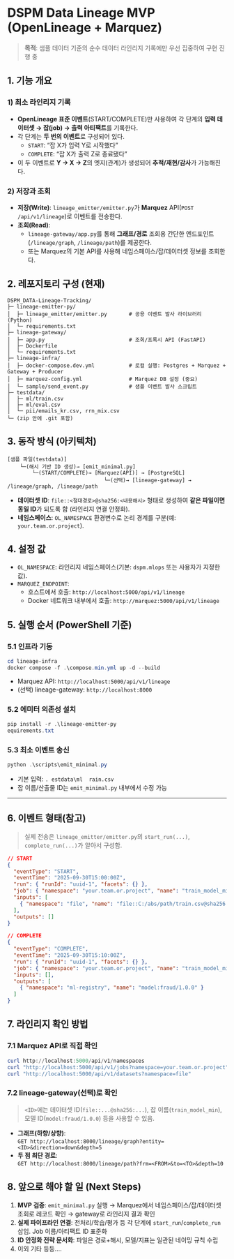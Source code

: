 # DSPM Data Lineage MVP (OpenLineage + Marquez)

> **목적**: 샘플 데이터 기준의 순수 데이터 라인리지 기록에만 우선 집중하여 구현 진행 중

## 1. 기능 개요

### 1) 최소 라인리지 기록
- **OpenLineage 표준 이벤트**(START/COMPLETE)만 사용하여 각 단계의 **입력 데이터셋 → 잡(job) → 출력 아티팩트**를 기록한다.
- 각 단계는 **두 번의 이벤트**로 구성되어 있다.
  - `START`: “잡 X가 입력 Y로 시작했다”
  - `COMPLETE`: “잡 X가 출력 Z로 종료됐다”
- 이 두 이벤트로 **Y → X → Z**의 엣지(관계)가 생성되어 **추적/재현/감사**가 가능해진다.

### 2) 저장과 조회
- **저장(Write)**: `lineage_emitter/emitter.py`가 **Marquez** API(`POST /api/v1/lineage`)로 이벤트를 전송한다.
- **조회(Read)**:
  - `lineage-gateway/app.py`를 통해 **그래프/경로** 조회용 간단한 엔드포인트(`/lineage/graph`, `/lineage/path`)를 제공한다.
  - 또는 Marquez의 기본 API를 사용해 네임스페이스/잡/데이터셋 정보를 조회한다.

## 2. 레포지토리 구성 (현재)

```
DSPM_DATA-Lineage-Tracking/
├─ lineage-emitter-py/
│  ├─ lineage_emitter/emitter.py       # 공용 이벤트 발사 라이브러리 (Python)
│  └─ requirements.txt
├─ lineage-gateway/
│  ├─ app.py                           # 조회/프록시 API (FastAPI)
│  ├─ Dockerfile
│  └─ requirements.txt
├─ lineage-infra/
│  ├─ docker-compose.dev.yml           # 로컬 실행: Postgres + Marquez + Gateway + Producer
│  ├─ marquez-config.yml               # Marquez DB 설정 (중요)
│  └─ sample/send_event.py             # 샘플 이벤트 발사 스크립트
├─ testdata/
│  ├─ ml/train.csv
│  ├─ ml/eval.csv
│  └─ pii/emails_kr.csv, rrn_mix.csv
└─ (zip 안에 .git 포함)
```

## 3. 동작 방식 (아키텍처)

```
[샘플 파일(testdata)] 
    └─(해시 기반 ID 생성)→ [emit_minimal.py] 
        └─(START/COMPLETE)→ [Marquez(API)] → [PostgreSQL]
                               └─(선택)→ [lineage-gateway] → /lineage/graph, /lineage/path
```

- **데이터셋 ID**: `file::<절대경로>@sha256:<내용해시>` 형태로 생성하여 **같은 파일이면 동일 ID**가 되도록 함 (라인리지 연결 안정화).
- **네임스페이스**: `OL_NAMESPACE` 환경변수로 논리 경계를 구분(예: `your.team.or.project`).

## 4. 설정 값

- `OL_NAMESPACE`: 라인리지 네임스페이스(기본: `dspm.mlops` 또는 사용자가 지정한 값).
- `MARQUEZ_ENDPOINT`:
  - 호스트에서 호출: `http://localhost:5000/api/v1/lineage`
  - Docker 네트워크 내부에서 호출: `http://marquez:5000/api/v1/lineage`

## 5. 실행 순서 (PowerShell 기준)

### 5.1 인프라 기동
```powershell
cd lineage-infra
docker compose -f .\compose.min.yml up -d --build
```
- Marquez API: `http://localhost:5000/api/v1/lineage`
- (선택) lineage-gateway: `http://localhost:8000`

### 5.2 에미터 의존성 설치
```powershell
pip install -r .\lineage-emitter-py
equirements.txt
```

### 5.3 최소 이벤트 송신
```powershell
python .\scripts\emit_minimal.py
```
- 기본 입력: `.	estdata\ml	rain.csv`  
- 잡 이름/산출물 ID는 `emit_minimal.py` 내부에서 수정 가능

---

## 6. 이벤트 형태(참고)
> 실제 전송은 `lineage_emitter/emitter.py`의 `start_run(...)`, `complete_run(...)`가 알아서 구성함.
```json
// START
{
  "eventType": "START",
  "eventTime": "2025-09-30T15:00:00Z",
  "run": { "runId": "uuid-1", "facets": {} },
  "job": { "namespace": "your.team.or.project", "name": "train_model_min" },
  "inputs": [
    { "namespace": "file", "name": "file::C:/abs/path/train.csv@sha256:..." }
  ],
  "outputs": []
}
```
```json
// COMPLETE
{
  "eventType": "COMPLETE",
  "eventTime": "2025-09-30T15:10:00Z",
  "run": { "runId": "uuid-1", "facets": {} },
  "job": { "namespace": "your.team.or.project", "name": "train_model_min" },
  "inputs": [],
  "outputs": [
    { "namespace": "ml-registry", "name": "model:fraud/1.0.0" }
  ]
}
```

## 7. 라인리지 확인 방법

### 7.1 Marquez API로 직접 확인
```powershell
curl http://localhost:5000/api/v1/namespaces
curl "http://localhost:5000/api/v1/jobs?namespace=your.team.or.project"
curl "http://localhost:5000/api/v1/datasets?namespace=file"
```

### 7.2 lineage-gateway(선택)로 확인
> `<ID>`에는 데이터셋 ID(`file::...@sha256:...`), 잡 이름(`train_model_min`), 모델 ID(`model:fraud/1.0.0`) 등을 사용할 수 있음.
- **그래프(하향/상향)**:  
  `GET http://localhost:8000/lineage/graph?entity=<ID>&direction=down&depth=5`
- **두 점 최단 경로**:  
  `GET http://localhost:8000/lineage/path?frm=<FROM>&to=<TO>&depth=10`

## 8. 앞으로 해야 할 일 (Next Steps)

1. **MVP 검증**: `emit_minimal.py` 실행 → Marquez에서 네임스페이스/잡/데이터셋 조회로 레코드 확인 → gateway로 라인리지 결과 확인
2. **실제 파이프라인 연결**: 전처리/학습/평가 등 각 단계에 `start_run`/`complete_run` 삽입. Job 이름/아티팩트 ID 표준화
3. **ID 안정화 전략 문서화**: 파일은 경로+해시, 모델/지표는 일관된 네이밍 규칙 수립
4. 이외 기타 등등....
